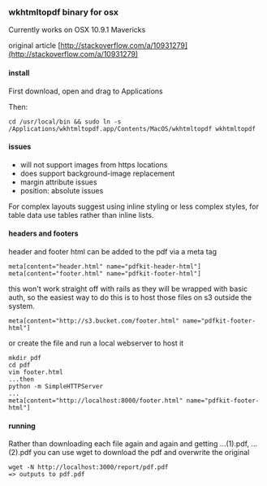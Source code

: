 ### wkhtmltopdf binary for osx

Currently works on OSX 10.9.1 Mavericks

original article [http://stackoverflow.com/a/10931279](http://stackoverflow.com/a/10931279)

#### install

First download, open and drag to Applications

Then:

    cd /usr/local/bin && sudo ln -s /Applications/wkhtmltopdf.app/Contents/MacOS/wkhtmltopdf wkhtmltopdf

#### issues

* will not support images from https locations
* does support background-image replacement
* margin attribute issues
* position: absolute issues

For complex layouts suggest using inline styling or less complex styles, for table data use tables rather than inline lists.

#### headers and footers

header and footer html can be added to the pdf via a meta tag

    meta[content="header.html" name="pdfkit-header-html"]
    meta[content="footer.html" name="pdfkit-footer-html"]

this won't work straight off with rails as they will be wrapped with basic auth, so the easiest way to do this is to host those files on s3 outside the system.

    meta[content="http://s3.bucket.com/footer.html" name="pdfkit-footer-html"]

or create the file and run a local webserver to host it

    mkdir pdf
    cd pdf
    vim footer.html
    ...then
    python -m SimpleHTTPServer
    ...
    meta[content="http://localhost:8000/footer.html" name="pdfkit-footer-html"]

#### running

Rather than downloading each file again and again and getting ...(1).pdf, ...(2).pdf you can use wget to download the pdf and overwrite the original

    wget -N http://localhost:3000/report/pdf.pdf
    => outputs to pdf.pdf
    
